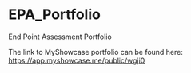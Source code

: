 # EPA_Portfolio
End Point Assessment Portfolio

The link to MyShowcase portfolio can be found here: https://app.myshowcase.me/public/wgji0
